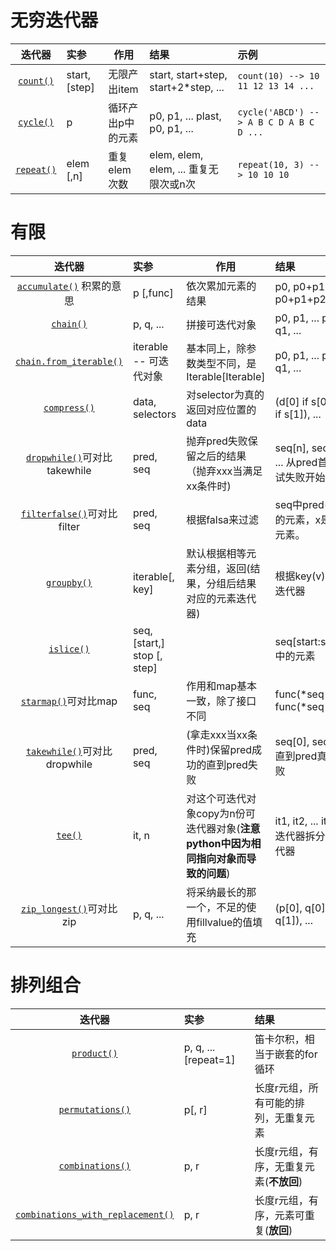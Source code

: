 # 无穷迭代器

|                            迭代器                            | 实参          | 作用              | 结果                                  | 示例                                    |
| :----------------------------------------------------------: | :------------ | ----------------- | :------------------------------------ | :-------------------------------------- |
| [`count()`](https://docs.python.org/zh-cn/3.8/library/itertools.html#itertools.count) | start, [step] | 无限产出item      | start, start+step, start+2*step, ...  | `count(10) --> 10 11 12 13 14 ...`      |
| [`cycle()`](https://docs.python.org/zh-cn/3.8/library/itertools.html#itertools.cycle) | p             | 循环产出p中的元素 | p0, p1, ... plast, p0, p1, ...        | `cycle('ABCD') --> A B C D A B C D ...` |
| [`repeat()`](https://docs.python.org/zh-cn/3.8/library/itertools.html#itertools.repeat) | elem [,n]     | 重复elem次数      | elem, elem, elem, ... 重复无限次或n次 | `repeat(10, 3) --> 10 10 10`            |

# 有限

|                            迭代器                            | 实参                        | 作用                                                         | 结果                                             | 示例                                                       |
| :----------------------------------------------------------: | :-------------------------- | ------------------------------------------------------------ | :----------------------------------------------- | ---------------------------------------------------------- |
| [`accumulate()`](https://docs.python.org/zh-cn/3.8/library/itertools.html#itertools.accumulate) 积累的意思 | p [,func]                   | 依次累加元素的结果                                           | p0, p0+p1, p0+p1+p2, ...                         | `accumulate([1,2,3,4,5]) --> 1 3 6 10 15`                  |
| [`chain()`](https://docs.python.org/zh-cn/3.8/library/itertools.html#itertools.chain) | p, q, ...                   | 拼接可迭代对象                                               | p0, p1, ... plast, q0, q1, ...                   | `chain('ABC', 'DEF') --> A B C D E F`                      |
| [`chain.from_iterable()`](https://docs.python.org/zh-cn/3.8/library/itertools.html#itertools.chain.from_iterable) | iterable -- 可迭代对象      | 基本同上，除参数类型不同，是Iterable[Iterable]               | p0, p1, ... plast, q0, q1, ...                   | `chain.from_iterable(['ABC', 'DEF']) --> A B C D E F`      |
| [`compress()`](https://docs.python.org/zh-cn/3.8/library/itertools.html#itertools.compress) | data, selectors             | 对selector为真的返回对应位置的data                           | (d[0] if s[0]), (d[1] if s[1]), ...              | `compress('ABCDEF', [1,0,1,0,1,1]) --> A C E F`            |
| [`dropwhile()`](https://docs.python.org/zh-cn/3.8/library/itertools.html#itertools.dropwhile)可对比takewhile | pred, seq                   | 抛弃pred失败保留之后的结果（抛弃xxx当满足xx条件时)           | seq[n], seq[n+1], ... 从pred首次真值测试失败开始 | `dropwhile(lambda x: x<5, [1,4,6,4,1]) --> 6 4 1`          |
| [`filterfalse()`](https://docs.python.org/zh-cn/3.8/library/itertools.html#itertools.filterfalse)可对比filter | pred, seq                   | 根据falsa来过滤                                              | seq中pred(x)为假值的元素，x是seq中的元素。       | `filterfalse(lambda x: x%2, range(10)) --> 0 2 4 6 8`      |
| [`groupby()`](https://docs.python.org/zh-cn/3.8/library/itertools.html#itertools.groupby) | iterable[, key]             | 默认根据相等元素分组，返回(结果，分组后结果对应的元素迭代器) | 根据key(v)值分组的迭代器                         |                                                            |
| [`islice()`](https://docs.python.org/zh-cn/3.8/library/itertools.html#itertools.islice) | seq, [start,] stop [, step] |                                                              | seq[start:stop:step]中的元素                     | `islice('ABCDEFG', 2, None) --> C D E F G`                 |
| [`starmap()`](https://docs.python.org/zh-cn/3.8/library/itertools.html#itertools.starmap)可对比map | func, seq                   | 作用和map基本一致，除了接口不同                              | func(*seq[0]), func(*seq[1]), ...                | `starmap(pow, [(2,5), (3,2), (10,3)]) --> 32 9 1000`       |
| [`takewhile()`](https://docs.python.org/zh-cn/3.8/library/itertools.html#itertools.takewhile)可对比dropwhile | pred, seq                   | (拿走xxx当xx条件时)保留pred成功的直到pred失败                | seq[0], seq[1], ..., 直到pred真值测试失败        | `takewhile(lambda x: x<5, [1,4,6,4,1]) --> 1 4`            |
| [`tee()`](https://docs.python.org/zh-cn/3.8/library/itertools.html#itertools.tee) | it, n                       | 对这个可迭代对象copy为n份可迭代器对象(**注意python中因为相同指向对象而导致的问题**) | it1, it2, ... itn 将一个迭代器拆分为n个迭代器    |                                                            |
| [`zip_longest()`](https://docs.python.org/zh-cn/3.8/library/itertools.html#itertools.zip_longest)可对比zip | p, q, ...                   | 将采纳最长的那一个，不足的使用fillvalue的值填充              | (p[0], q[0]), (p[1], q[1]), ...                  | `zip_longest('ABCD', 'xy', fillvalue='-') --> Ax By C- D-` |

# 排列组合

|                            迭代器                            | 实参                 | 结果                                    |
| :----------------------------------------------------------: | :------------------- | :-------------------------------------- |
| [`product()`](https://docs.python.org/zh-cn/3.8/library/itertools.html#itertools.product) | p, q, ... [repeat=1] | 笛卡尔积，相当于嵌套的for循环           |
| [`permutations()`](https://docs.python.org/zh-cn/3.8/library/itertools.html#itertools.permutations) | p[, r]               | 长度r元组，所有可能的排列，无重复元素   |
| [`combinations()`](https://docs.python.org/zh-cn/3.8/library/itertools.html#itertools.combinations) | p, r                 | 长度r元组，有序，无重复元素(**不放回**) |
| [`combinations_with_replacement()`](https://docs.python.org/zh-cn/3.8/library/itertools.html#itertools.combinations_with_replacement) | p, r                 | 长度r元组，有序，元素可重复(**放回**)   |

